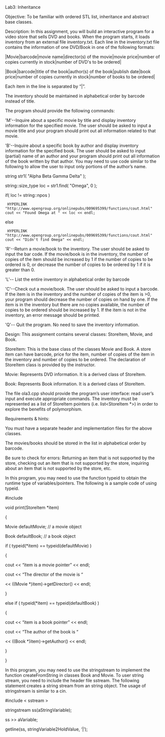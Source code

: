 Lab3: Inheritance


Objective: To be familiar with ordered STL list, inheritance and abstract base classes. 

Description: In this assignment, you will build an interactive program for a video store that sells DVD and books.
When the program starts, it loads inventory from an external file inventory.txt.
Each line in the inventory.txt file contains the information of one DVD/Book in one of the following formats:

|Movie|barcode|movie name|director(s) of the movie|movie price|number of copies currently in stock|number of DVD's to be ordered|

|Book|barcode|title of the book|author(s) of the book|publish date|book price|number of copies currently in stock|number of books to be ordered|

Each item in the line is separated by “|”.  

The inventory should be maintained in alphabetical order by barcode instead of title.

The program should provide the following commands:

'M'--Inquire about a specific movie by title and display inventory information for the specified movie.
    The user should be asked to input a movie title and your program should print out all information related to that movie.

'B'--Inquire about a specific book by author and display inventory information for the specified book.
    The user should be asked to input (partial) name of an author and your program should print out all information of the book written by that author.
    You may need to use code similar to the following to allow the user to input only portions of the author’s name.

string str1( "Alpha Beta Gamma Delta" );

string::size_type loc = str1.find( "Omega", 0 );

if( loc != string::npos ) 

     HYPERLINK "http://www.opengroup.org/onlinepubs/009695399/functions/cout.html" cout << "Found Omega at " << loc << endl;

else

     HYPERLINK "http://www.opengroup.org/onlinepubs/009695399/functions/cout.html" cout << "Didn't find Omega" << endl;

'R'--Return a movie/book to the inventory. The user should be asked to input the bar code. If the movie/book is in the inventory,
        the number of copies of the item should be increased by 1 if the number of copies to be ordered is 0,
        or decrease the number of copies to be ordered by 1 if it is greater than 0.

'L'-- List the entire inventory in alphabetical order by barcode

'C'--Check out a movie/book. The user should be asked to input a barcode. If the item is in the inventory and the number of copies of the item is >0,
        your program should decrease the number of copies on hand by one. If the item is in the inventory but there are no copies available,
        the number of copies to be ordered should be increased by 1. If the item is not in the inventory, an error message should be printed.

'Q'-- Quit the program. No need to save the inventory information.

Design: This assignment contains several classes: StoreItem, Movie, and Book.

StoreItem: This is the base class of the classes Movie and Book. A store item can have barcode, price for the item,
           number of copies of the item in the inventory and number of copies to be ordered. The declaration of StoreItem class is provided by the instructor.

Movie: Represents DVD information. It is a derived class of StoreItem.

Book: Represents Book information. It is a derived class of StoreItem.

The file ola3.cpp should provide the program’s user interface: read user’s input and execute appropriate commands.
The inventory must be represented as a list of StoreItem pointers (i.e. list<StoreItem *>) in order to explore the benefits of polymorphism.

Requirements & hints:

You must have a separate header and implementation files for the above classes.

The movies/books should be stored in the list in alphabetical order by barcode. 

Be sure to check for errors: Returning an item that is not supported by the store, checking out an item that is not supported by the store,
inquiring about an item that is not supported by the store, etc.

In this program, you may need to use the function typeid to obtain the runtime type of variables/pointers. The following is a sample code of using typeid.



#include <typeinfo>

void print(StoreItem *item)

{

Movie	defaultMovie;	// a movie object

Book	defaultBook;	// a book object


if ( typeid(*item) == typeid(defaultMovie) )

{

cout << “item is a movie pointer” << endl;

cout << “The director of the movie is “

<< ((Movie *)item)->getDirector() << endl;

}

else if ( typeid(*item) == typeid(defaultBook) )

{

cout << “item is a book pointer” << endl;

cout << “The author of the book is “

<< ((Book *)item)->getAuthor() << endl;

}

}

In this program, you may need to use the stringstream to implement the function createFromString in classes Book and Movie.
To user string stream, you need to include the header file sstream. The following statement creates a string stream from an string object.
The usage of stringstream is similar to a cin.

#include < sstream >

stringstream	ss(aStringVariable);

ss >> aVariable;

getline(ss, stringVariable2HoldValue, ‘|’);